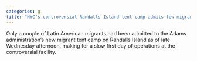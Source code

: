 ```yaml
---
categories: g
title: "NYC’s controversial Randalls Island tent camp admits few migrants on first day "
---
```

Only a couple of Latin American migrants had been admitted to the Adams administration’s new migrant tent camp on Randalls Island as of late Wednesday afternoon, making for a slow first day of operations at the controversial facility.